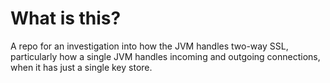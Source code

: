 # What is this?

A repo for an investigation into how the JVM handles two-way SSL, particularly
how a single JVM handles incoming and outgoing connections, when it has just a single key store.
